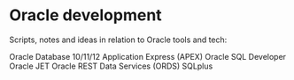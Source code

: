 # Oracle development

Scripts, notes and ideas in relation to Oracle tools and tech:

Oracle Database 10/11/12
Application Express (APEX)
Oracle SQL Developer 
Oracle JET
Oracle REST Data Services (ORDS)
SQLplus

